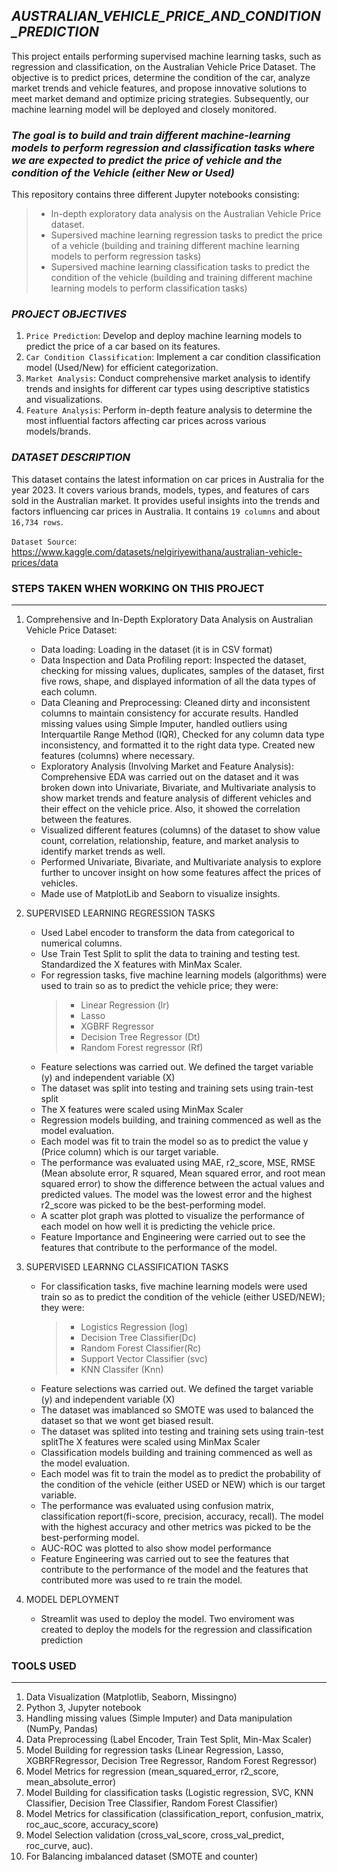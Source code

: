 ## ***AUSTRALIAN_VEHICLE_PRICE_AND_CONDITION_PREDICTION***
This project entails performing supervised machine learning tasks, such as regression and classification, on the Australian Vehicle Price Dataset. The objective is to predict prices, determine the condition of the car, analyze market trends and vehicle features, and propose innovative solutions to meet market demand and optimize pricing strategies. Subsequently, our machine learning model will be deployed and closely monitored.

### ***The goal is to build and train different machine-learning models to perform regression and classification tasks where we are expected to predict the price of vehicle and the condition of the Vehicle (either New or Used)***
This repository contains three different Jupyter notebooks consisting: 
>- In-depth exploratory data analysis on the Australian Vehicle Price dataset.
>- Supersived machine learning regression tasks to predict the price of a vehicle (building and training different machine learning models to perform regression tasks)
>- Supersived machine learning classification tasks to predict the condition of the vehicle (building and training different machine learning models to perform classification tasks)

### ***PROJECT OBJECTIVES***
1. `Price Prediction`: Develop and deploy machine learning models to predict the price of a car based on its features.
2. `Car Condition Classification`: Implement a car condition classification model (Used/New) for efficient categorization.
3. `Market Analysis`: Conduct comprehensive market analysis to identify trends and insights for different car types using descriptive statistics and visualizations.
4. `Feature Analysis`: Perform in-depth feature analysis to determine the most influential factors affecting car prices across various models/brands.

### ***DATASET DESCRIPTION***
This dataset contains the latest information on car prices in Australia for the year 2023. It covers various brands, models, types, and features of cars sold in the Australian market. It 
provides useful insights into the trends and factors influencing car prices in Australia. It contains `19 columns` and about `16,734 rows`.

`Dataset Source`: https://www.kaggle.com/datasets/nelgiriyewithana/australian-vehicle-prices/data

### STEPS TAKEN WHEN WORKING ON THIS PROJECT
---
1. Comprehensive and In-Depth Exploratory Data Analysis on Australian Vehicle Price Dataset:
   - Data loading: Loading in the dataset (it is in CSV format)
   - Data Inspection and Data Profiling report: Inspected the dataset, checking for missing values, duplicates, samples of the dataset, first five rows, shape, and displayed information of all        the data types of each column.
   - Data Cleaning and Preprocessing: Cleaned dirty and inconsistent columns to maintain consistency for accurate results. Handled missing values using Simple Imputer, handled outliers using          Interquartile Range Method (IQR), Checked for any column data type inconsistency, and formatted it to the right data type. Created new features (columns) where necessary.
   - Exploratory Analysis (Involving Market and Feature Analysis): Comprehensive EDA was carried out on the dataset and it was broken down into Univariate, Bivariate, and Multivariate analysis        to show market trends and feature analysis of different vehicles and their effect on the vehicle price. Also, it showed the correlation between the features.
   - Visualized different features (columns) of the dataset to show value count, correlation, relationship, feature, and market analysis to identify market trends as well.
   - Performed Univariate, Bivariate, and Multivariate analysis to explore further to uncover insight on how some features affect the prices of vehicles.
   - Made use of MatplotLib and Seaborn to visualize insights.
  
2. SUPERVISED LEARNING REGRESSION TASKS
   - Used Label encoder to transform the data from categorical to numerical columns.
   - Use Train Test Split to split the data to training and testing test. Standardized the X features with MinMax Scaler.
   - For regression tasks, five machine learning models (algorithms) were used to train so as to predict the vehicle price; they were:
     >- Linear Regression (lr)
     >- Lasso
     >- XGBRF Regressor
     >- Decision Tree Regressor (Dt)
     >- Random Forest regressor (Rf)
   - Feature selections was carried out. We defined the target variable (y) and independent variable (X)
   - The dataset was split into testing and training sets using train-test split
   - The X features were scaled using MinMax Scaler
   - Regression models building, and training commenced as well as the model evaluation.
   - Each model was fit to train the model so as to predict the value y (Price column) which is our target variable.
   - The performance was evaluated using MAE, r2_score, MSE, RMSE (Mean absolute error, R squared, Mean squared error, and root mean squared error) to show the difference between the actual           values and predicted values. The model was the lowest error and the highest r2_score was picked to be the best-performing model.
   - A scatter plot graph was plotted to visualize the performance of each model on how well it is predicting the vehicle price.
   - Feature Importance and Engineering were carried out to see the features that contribute to the performance of the model.

3. SUPERVISED LEARNNG CLASSIFICATION TASKS
   - For classification tasks, five machine learning models were used train so as to predict the condition of the vehicle (either USED/NEW); they were:
     >- Logistics Regression (log)
     >- Decision Tree Classifier(Dc)
     >- Random Forest Classifier(Rc)
     >- Support Vector Classifier (svc)
     >- KNN Classifer (Knn)
   - Feature selections was carried out. We defined the target variable (y) and independent variable (X)
   - The dataset was imablanced so SMOTE was used to balanced the dataset so that we wont get biased result.
   - The dataset was splited into testing and training sets using train-test splitThe X features were scaled using MinMax Scaler
   - Classification models building and training commenced as well as the model evaluation.
   - Each model was fit to train the model as to predict the probability of the condition of the vehicle (either USED or NEW) which is our target variable.
   - The performance was evaluated using confusion matrix, classification report(fi-score, precision, accuracy, recall). The model with the highest accuracy and other metrics was picked to be         the best-performing model.
   - AUC-ROC was plotted to also show model performance
   - Feature Engineering was carried out to see the features that contribute to the performance of the model and the features that contributed more was used to re train the model.
  
4. MODEL DEPLOYMENT
   - Streamlit was used to deploy the model. Two enviroment was created to deploy the models for the regression and classification prediction
  
### TOOLS USED
---
1. Data Visualization (Matplotlib, Seaborn, Missingno)
2. Python 3, Jupyter notebook
3. Handling missing values (Simple Imputer) and Data manipulation (NumPy, Pandas)
4. Data Preprocessing (Label Encoder, Train Test Split, Min-Max Scaler)
5. Model Building for regression tasks (Linear Regression, Lasso, XGBRFRegressor, Decision Tree Regressor, Random Forest Regressor)
6. Model Metrics for regression (mean_squared_error, r2_score, mean_absolute_error)
7. Model Building for classification tasks (Logistic regression, SVC, KNN Classifier, Decision Tree Classifier, Random Forest Classifier)
8. Model Metrics for classification (classification_report, confusion_matrix, roc_auc_score, accuracy_score)
9. Model Selection validation (cross_val_score, cross_val_predict, roc_curve, auc).
10. For Balancing imbalanced dataset (SMOTE and counter)






